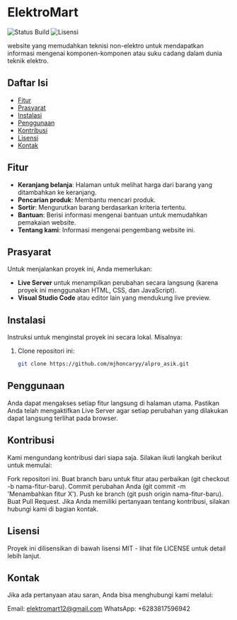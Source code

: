 # ElektroMart

![Status Build](https://img.shields.io/badge/build-In_Progress-brightgreen) ![Lisensi](https://img.shields.io/badge/license-MIT-blue)

website yang memudahkan teknisi non-elektro untuk mendapatkan informasi mengenai komponen-komponen atau suku cadang dalam dunia teknik elektro.

## Daftar Isi

- [Fitur](#fitur)
- [Prasyarat](#prasyarat)
- [Instalasi](#instalasi)
- [Penggunaan](#penggunaan)
- [Kontribusi](#kontribusi)
- [Lisensi](#lisensi)
- [Kontak](#kontak)

## Fitur

- **Keranjang belanja**: Halaman untuk melihat harga dari barang yang ditambahkan ke keranjang.
- **Pencarian produk**: Membantu mencari produk.
- **Sortir**: Mengurutkan barang berdasarkan kriteria tertentu.
- **Bantuan**: Berisi informasi mengenai bantuan untuk memudahkan pemakaian website.
- **Tentang kami**: Informasi mengenai pengembang website ini.

## Prasyarat

Untuk menjalankan proyek ini, Anda memerlukan:
- **Live Server** untuk menampilkan perubahan secara langsung (karena proyek ini menggunakan HTML, CSS, dan JavaScript).
- **Visual Studio Code** atau editor lain yang mendukung live preview.

## Instalasi

Instruksi untuk menginstal proyek ini secara lokal. Misalnya:

1. Clone repositori ini:
   ```bash
   git clone https://github.com/mjhoncaryy/alpro_asik.git

## Penggunaan
Anda dapat mengakses setiap fitur langsung di halaman utama. Pastikan Anda telah mengaktifkan Live Server agar setiap perubahan yang dilakukan dapat langsung terlihat pada browser.

## Kontribusi
Kami mengundang kontribusi dari siapa saja. Silakan ikuti langkah berikut untuk memulai:

Fork repositori ini.
Buat branch baru untuk fitur atau perbaikan (git checkout -b nama-fitur-baru).
Commit perubahan Anda (git commit -m 'Menambahkan fitur X').
Push ke branch (git push origin nama-fitur-baru).
Buat Pull Request.
Jika Anda memiliki pertanyaan tentang kontribusi, silakan hubungi kami di bagian kontak.

## Lisensi
Proyek ini dilisensikan di bawah lisensi MIT - lihat file LICENSE untuk detail lebih lanjut.

## Kontak
Jika ada pertanyaan atau saran, Anda bisa menghubungi kami melalui:

Email: elektromart12@gmail.com
WhatsApp: +6283817596942
